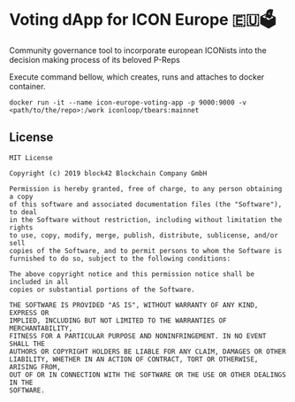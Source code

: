 # Voting dApp for ICON Europe 🇪🇺🗳

Community governance tool to incorporate european ICONists into the decision making process of its beloved P-Reps

Execute command bellow, which creates, runs and attaches to docker container.

`docker run -it --name icon-europe-voting-app -p 9000:9000 -v <path/to/the/repo>:/work iconloop/tbears:mainnet`

## License

```
MIT License

Copyright (c) 2019 block42 Blockchain Company GmbH

Permission is hereby granted, free of charge, to any person obtaining a copy
of this software and associated documentation files (the "Software"), to deal
in the Software without restriction, including without limitation the rights
to use, copy, modify, merge, publish, distribute, sublicense, and/or sell
copies of the Software, and to permit persons to whom the Software is
furnished to do so, subject to the following conditions:

The above copyright notice and this permission notice shall be included in all
copies or substantial portions of the Software.

THE SOFTWARE IS PROVIDED "AS IS", WITHOUT WARRANTY OF ANY KIND, EXPRESS OR
IMPLIED, INCLUDING BUT NOT LIMITED TO THE WARRANTIES OF MERCHANTABILITY,
FITNESS FOR A PARTICULAR PURPOSE AND NONINFRINGEMENT. IN NO EVENT SHALL THE
AUTHORS OR COPYRIGHT HOLDERS BE LIABLE FOR ANY CLAIM, DAMAGES OR OTHER
LIABILITY, WHETHER IN AN ACTION OF CONTRACT, TORT OR OTHERWISE, ARISING FROM,
OUT OF OR IN CONNECTION WITH THE SOFTWARE OR THE USE OR OTHER DEALINGS IN THE
SOFTWARE.
```
